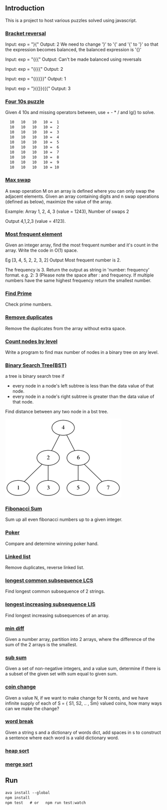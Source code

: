 ## Introduction

This is a project to host various puzzles solved using javascript.

### [Bracket reversal](app/puzzles/bracket_reversal.js)
Input:  exp = "}{"
Output: 2
We need to change '}' to '{' and '{' to
'}' so that the expression becomes balanced,
the balanced expression is '{}'

Input:  exp = "{{{"
Output: Can't be made balanced using reversals

Input:  exp = "{{{{"
Output: 2

Input:  exp = "{{{{}}"
Output: 1

Input:  exp = "}{{}}{{{"
Output: 3

### [Four 10s puzzle](app/four_tens/four_tens.js)
Given 4 10s and missing operators between,
use + - * / and lg() to solve.

```
  10   10   10   10 =  1
  10   10   10   10 =  2
  10   10   10   10 =  3
  10   10   10   10 =  4
  10   10   10   10 =  5
  10   10   10   10 =  6
  10   10   10   10 =  7
  10   10   10   10 =  8
  10   10   10   10 =  9
  10   10   10   10 = 10
```

### [Max swap](app/puzzles/max_swap.js)
A swap operation M on an array is defined where you can only swap the adjacent elements. Given an array containing digits and n swap operations (defined as below), maximize the value of the array.

Example: Array 1, 2, 4, 3 (value = 1243), Number of swaps 2

Output 4,1,2,3 (value = 4123).

### [Most frequent element](app/puzzles/most_freq.js)
Given an integer array, find the most frequent number and it's count in the array. Write the code in O(1) space.

Eg [3, 4, 5, 2, 2, 3, 2] Output Most frequent number is 2.

The frequency is 3. Return the output as string in 'number: frequency' format. e.g. 2: 3 (Please note the space after : and frequency. If multiple numbers have the same highest frequency return the smallest number.

### [Find Prime](app/puzzles/prime.js)
Check prime numbers.

### [Remove duplicates](app/puzzles/rm_dup.js)
Remove the duplicates from the array without extra space.

### [Count nodes by level](app/puzzles/node.js)
Write a program to find max number of nodes in a binary tree on any level.

### [Binary Search Tree(BST)](app/puzzles/bst.js)
 a tree is binary search tree if
   * every node in a node's left subtree is less than the data value of that node.
   * every node in a node's right subtree is greater than the data value of that node.

Find distance between any two node in a bst tree.

![bst image](images/bst.png)

### [Fibonacci Sum](app/puzzles/fibonacci.js)
Sum up all even fibonacci numbers up to a given integer.

### [Poker](app/puzzles/poker.js)
Compare and determine winning poker hand.

### [Linked list](app/puzzles/linked_list.js)
Remove duplicates, reverse linked list.

### [longest common subsequence LCS](app/dynamic/lcs.js)
Find longest common subsequence of 2 strings.

### [longest increasing subsequence LIS](app/dynamic/lis.js)
Find longest increasing subsequences of an array.

### [min diff](app/dynamic/min_diff.js)
Given a number array, partition into 2 arrays, where the difference of the sum of the 2 arrays is the smallest.

### [sub sum](app/dynamic/sub_sum.js)
Given a set of non-negative integers, and a value sum, determine if there is a subset of the given set with sum equal to given sum.

### [coin change](app/dynamic/coin_change.js)
Given a value N, if we want to make change for N cents, and we have infinite supply of each of S = { S1, S2, .. , Sm} valued coins, how many ways can we make the change?

### [word break](app/dynamic/word_break.js)
Given a string s and a dictionary of words dict, add spaces in s to construct
 a sentence where each word is a valid dictionary word.

### [heap sort](app/sort/heap_sort.js)

### [merge sort](app/sort/merge_sort.js)



## Run
```
ava install --global
npm install
npm test   # or   npm run test:watch
```
